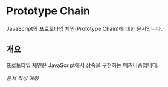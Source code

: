# Prototype Chain

JavaScript의 프로토타입 체인(Prototype Chain)에 대한 문서입니다.

## 개요

프로토타입 체인은 JavaScript에서 상속을 구현하는 메커니즘입니다.

*문서 작성 예정*

